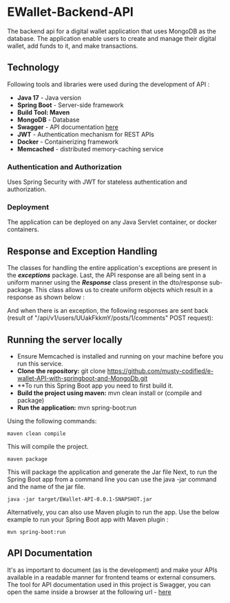 # EWallet-Backend-API
The backend api for a digital wallet application that uses MongoDB as the database.
The application enable users to create and manage their digital wallet, add funds to it, and make transactions.


## Technology ##
Following tools and libraries were used during the development of API :
- **Java 17** - Java version
- **Spring Boot** - Server-side framework
- **Build Tool: Maven**
- **MongoDB** - Database
- **Swagger** - API documentation [here](http://localhost:9090/swagger-ui/index.html#/)
- **JWT** - Authentication mechanism for REST APIs
- **Docker** - Containerizing framework
- **Memcached** - distributed memory-caching service


### Authentication and Authorization
Uses Spring Security with JWT for stateless authentication and authorization.

### Deployment
The application can be deployed on any Java Servlet container, or docker containers.

## Response and Exception Handling ##
The classes for handling the entire application's exceptions are present in the **_exceptions_** package.
Last, the API response are all being sent in a uniform manner using the **_Response_** class present in the dto/response sub-package. 
This class allows us to create uniform objects which result in a response as shown below :

[//]: # (```)

[//]: # ({)

[//]: # (    "message": "Request successful",)

[//]: # (    "status": true,)

[//]: # (    "data": {)

[//]: # (        "body": "1st comment ",)

[//]: # (        "userId": "UUakBFkkmY",)

[//]: # (        "postId": 1,)

[//]: # (        "username": "John",)

[//]: # (        "commentLikeResponses": [)

[//]: # (            {)

[//]: # (                "id": 1,)

[//]: # (                "liked": false,)

[//]: # (                "likesCount": 0,)

[//]: # (                "postId": null,)

[//]: # (                "userId": "UUakBFkkmY")

[//]: # (            })

[//]: # (        ])

[//]: # (    })

[//]: # (})

[//]: # (```)

And when there is an exception, the following responses are sent back (result of "/api/v1/users/UUakFkkmY/posts/1/comments" POST request):

[//]: # (```)

[//]: # ({)

[//]: # (    "timeStamp": "2023-08-06T09:10:40.910+00:00",)

[//]: # (    "message": "User is not found",)

[//]: # (    "debugMessage": "User not found")

[//]: # (})

[//]: # (```)

## Running the server locally ##
* Ensure Memcached is installed and running on your machine before you run this service.
* **Clone the repository:** git clone https://github.com/musty-codified/e-wallet-API-with-springboot-and-MongoDb.git
* **To run this Spring Boot app you need to first build it.
* **Build the project using maven:** mvn clean install or (compile and package)
* **Run the application:** mvn spring-boot:run

Using the following commands:

```
maven clean compile
```
This will compile the project.
```
maven package
```
This will package the application and generate the Jar file
Next, to run the Spring Boot app from a command line you can use the java -jar command and the name of the jar file.

```
java -jar target/EWallet-API-0.0.1-SNAPSHOT.jar
```

Alternatively, you can also use Maven plugin to run the app. Use the below example to run your Spring Boot app with Maven plugin :
```
mvn spring-boot:run
```

[//]: # (## Running the server in a Docker Container ##)

[//]: # (Make sure the docker desktop is up and running in your machine before building the container image from the docker file :)

[//]: # (run the following command :)

[//]: # (```)

[//]: # (docker build -t spring-boot-social-api . )

[//]: # (```)

[//]: # (Command to run the container :)

[//]: # ()
[//]: # (```)

[//]: # (  docker run -p 8081:8081 spring-boot-social-api)

[//]: # ()
[//]: # (```)

[//]: # (Please note when you build the container image and if mysql is running locally on your system, you will need to specify the network name and container name in the command )

[//]: # (and configure the application.properties to use the container name as the host name file to be able to connect to the database from within the container.)

[//]: # (```)

[//]: # (docker run --network springboot-mysql-net --name springboot-mysql-container -p 8081:8081 spring-boot-social-api)

[//]: # (```)

[//]: # (## Docker Compose ##)

[//]: # (Another alternative to run the application is to use the docker-compose.yml file, which is used to run multiple services in multiple containers.)

[//]: # (And to run the application, please execute the following command :)

[//]: # ()
[//]: # (```)

[//]: # (docker-compose up -d --build)

[//]: # (```)

## API Documentation ##
It's as important to document (as is the development) and make your APIs available in a readable manner for frontend teams or external consumers.
The tool for API documentation used in this project is Swagger, you can open the same inside a browser at the following url - [here](http://localhost:9090/swagger-ui/index.html#/)

[//]: # (Some important api endpoints are as follows :)

[//]: # ()
[//]: # (- http://localhost:8081/api/v1/users/signup &#40;HTTP:POST&#41;)

[//]: # (- http://localhost:8081/api/v1/users/login &#40;HTTP:POST&#41;)

[//]: # (- http://localhost:8081/api/v1/users/userId/posts &#40;HTTP:POST&#41;)

[//]: # (- http://localhost:8081/api/v1/users/userId/posts/postId &#40;HTTP:GET&#41;)

[//]: # (- http://localhost:8081/api/v1/users/userId/posts/postId/comments &#40;HTTP:POST&#41;)

[//]: # (- http://localhost:8081/api/v1/users/userId/posts/postId/post_like &#40;HTTP:POST&#41;)









